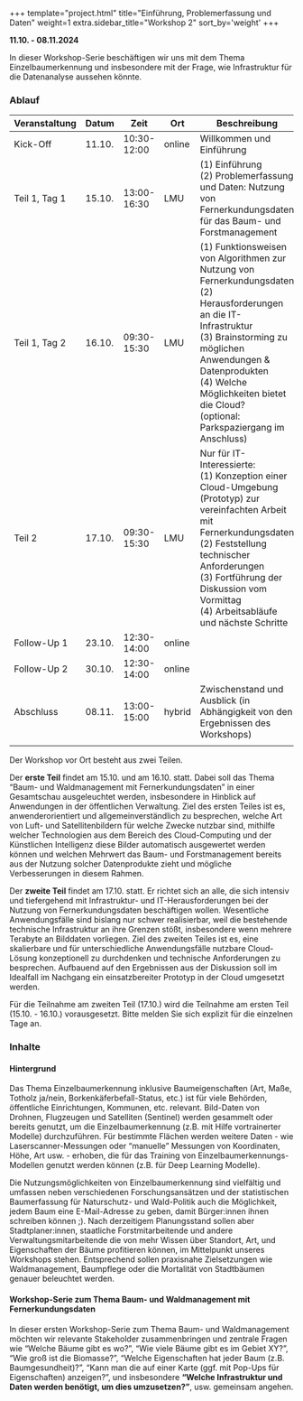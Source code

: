 +++
template="project.html"
title="Einführung, Problemerfassung und Daten"
weight=1
extra.sidebar_title="Workshop 2"
sort_by='weight'
+++


**11.10. - 08.11.2024**

In dieser Workshop-Serie beschäftigen wir uns mit dem Thema Einzelbaumerkennung und insbesondere mit der Frage, wie Infrastruktur für die Datenanalyse aussehen könnte.



### Ablauf

 | Veranstaltung | Datum  | Zeit        | Ort    | Beschreibung                                                                                                                                                                                                                                                                      |
 | ------------- | ------ | ----------- | ------ | --------------------------------------------------------------------------------------------------------------------------------------------------------------------------------------------------------------------------------------------------------------------------------- |
 | Kick-Off      | 11.10. | 10:30-12:00 | online | Willkommen und Einführung                                                                                                                                                                                                                                                         |
 | Teil 1, Tag 1 | 15.10. | 13:00-16:30 | LMU    | (1) Einführung<br>(2) Problemerfassung und Daten: Nutzung von Fernerkundungsdaten für das Baum- und Forstmanagement                                                                                                                                                               |
 | Teil 1, Tag 2 | 16.10. | 09:30-15:30 | LMU    | (1) Funktionsweisen von Algorithmen zur Nutzung von Fernerkundungsdaten<br>(2) Herausforderungen an die IT-Infrastruktur<br>(3) Brainstorming zu möglichen Anwendungen & Datenprodukten<br>(4) Welche Möglichkeiten bietet die Cloud?<br>(optional: Parkspaziergang im Anschluss) |
 | Teil 2        | 17.10. | 09:30-15:30 | LMU    | Nur für IT-Interessierte:<br>(1) Konzeption einer Cloud-Umgebung (Prototyp) zur vereinfachten Arbeit mit Fernerkundungsdaten<br>(2) Feststellung technischer Anforderungen<br>(3) Fortführung der Diskussion vom Vormittag<br>(4) Arbeitsabläufe und nächste Schritte             |
 | Follow-Up 1   | 23.10. | 12:30-14:00 | online |                                                                                                                                                                                                                                                                                   |
 | Follow-Up 2   | 30.10. | 12:30-14:00 | online |                                                                                                                                                                                                                                                                                   |
 | Abschluss     | 08.11. | 13:00-15:00 | hybrid | Zwischenstand und Ausblick (in Abhängigkeit von den Ergebnissen des Workshops)                                                                                                                                                                                                    |
 |               |

Der Workshop vor Ort besteht aus zwei Teilen.

Der **erste Teil** findet am 15.10. und am 16.10. statt. Dabei soll das Thema “Baum- und Waldmanagement mit Fernerkundungsdaten” in einer Gesamtschau ausgeleuchtet werden, insbesondere in Hinblick auf Anwendungen in der öffentlichen Verwaltung. Ziel des ersten Teiles ist es, anwenderorientiert und allgemeinverständlich zu besprechen, welche Art von Luft- und Satellitenbildern für welche Zwecke nutzbar sind, mithilfe welcher Technologien aus dem Bereich des Cloud-Computing und der Künstlichen Intelligenz diese Bilder automatisch ausgewertet werden können und welchen Mehrwert das Baum- und Forstmanagement bereits aus der Nutzung solcher Datenprodukte zieht und mögliche Verbesserungen in diesem Rahmen.

Der **zweite Teil** findet am 17.10. statt. Er richtet sich an alle, die sich intensiv und tiefergehend mit Infrastruktur- und IT-Herausforderungen bei der Nutzung von Fernerkundungsdaten beschäftigen wollen. Wesentliche Anwendungsfälle sind bislang nur schwer realisierbar, weil die bestehende technische Infrastruktur an ihre Grenzen stößt, insbesondere wenn mehrere Terabyte an Bilddaten vorliegen. Ziel des zweiten Teiles ist es, eine skalierbare und für unterschiedliche Anwendungsfälle nutzbare Cloud-Lösung konzeptionell zu durchdenken und technische Anforderungen zu besprechen. Aufbauend auf den Ergebnissen aus der Diskussion soll im Idealfall im Nachgang ein einsatzbereiter Prototyp in der Cloud umgesetzt werden.

Für die Teilnahme am zweiten Teil (17.10.) wird die Teilnahme am ersten Teil (15.10. - 16.10.) vorausgesetzt. Bitte melden Sie sich explizit für die einzelnen Tage an.

### Inhalte  

#### Hintergrund

Das Thema Einzelbaumerkennung inklusive Baumeigenschaften (Art, Maße, Totholz ja/nein, Borkenkäferbefall-Status, etc.) ist für viele Behörden, öffentliche Einrichtungen, Kommunen, etc. relevant. Bild-Daten von Drohnen, Flugzeugen und Satelliten (Sentinel) werden gesammelt oder bereits genutzt, um die Einzelbaumerkennung (z.B. mit Hilfe vortrainerter Modelle) durchzuführen. Für bestimmte Flächen werden weitere Daten - wie Laserscanner-Messungen oder “manuelle” Messungen von Koordinaten, Höhe, Art usw. - erhoben, die für das Training von Einzelbaumerkennungs-Modellen genutzt werden können (z.B. für Deep Learning Modelle).

Die Nutzungsmöglichkeiten von Einzelbaumerkennung sind vielfältig und umfassen neben verschiedenen Forschungsansätzen und der statistischen Baumerfassung für Naturschutz- und Wald-Politik auch die Möglichkeit, jedem Baum eine E-Mail-Adresse zu geben, damit Bürger:innen ihnen schreiben können ;). Nach derzeitigem Planungsstand sollen aber Stadtplaner:innen, staatliche Forstmitarbeitende und andere Verwaltungsmitarbeitende die von mehr Wissen über Standort, Art, und Eigenschaften der Bäume profitieren können, im Mittelpunkt unseres Workshops stehen. Entsprechend sollen praxisnahe Zielsetzungen wie Waldmanagement, Baumpflege oder die Mortalität von Stadtbäumen genauer beleuchtet werden.

#### Workshop-Serie zum Thema Baum- und Waldmanagement mit Fernerkundungsdaten

In dieser ersten Workshop-Serie zum Thema Baum- und Waldmanagement möchten wir relevante Stakeholder zusammenbringen und zentrale Fragen wie “Welche Bäume gibt es wo?”, “Wie viele Bäume gibt es im Gebiet XY?”, “Wie groß ist die Biomasse?”, “Welche Eigenschaften hat jeder Baum (z.B. Baumgesundheit)?”, “Kann man die auf einer Karte (ggf. mit Pop-Ups für Eigenschaften) anzeigen?”, und insbesondere **“Welche Infrastruktur und Daten werden benötigt, um dies umzusetzen?”**, usw. gemeinsam angehen.



